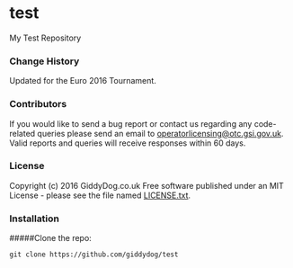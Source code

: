 # test
My Test Repository

### Change History 
Updated for the Euro 2016 Tournament. 

### Contributors 
If you would like to send a bug report or contact us regarding any code-related queries please send an email to <operatorlicensing@otc.gsi.gov.uk>. Valid reports and queries will receive responses within 60 days. 

### License 
Copyright (c) 2016 GiddyDog.co.uk 
Free software published under an MIT License - please see the file named [LICENSE.txt](./LICENSE.txt). 

### Installation
#####Clone the repo: 
```
git clone https://github.com/giddydog/test
```

